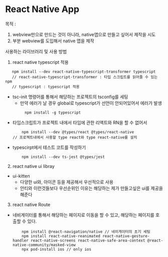 # React Native App 
목적 : 
1. webview만으로 만드는 것이 아니라, native앱으로 만들고 싶어서 제작을 시도
2. 부분 webview를 도입해서 native 앱을 제작

사용하는 라이브러리 및 사용 방법
1. react native typescript 적용
```npm
   npm install --dev react-native-typescript-transformer typescript
   // react-native-typescript-transformer : 타입 스크립트를 읽어줄 수 있는 npm
   // typescript : typescript 적용
```
  - tsc-init 명령어를 통해서 해당하는 프로젝트의 tsconfig를 세팅
    - 만약 에러가 날 경우 global로 typescript가 선언이 안되어있어서 에러가 발생
      ```npm
        npm install -g typescript
      ```
  - 타입스크립트가 프로젝트 내에서 타입에 관한 리액트와 RN을 할 수 없어서
    ```npm
        npm install --dev @types/react @types/react-native
    // 프로젝트내에서 사용할 type react와 type react-native를 설치
    ```
  - typescirpt에서 테스트 코트를 작성하기
    ```npm
        npm install --dev ts-jest @types/jest
    ```

2. react native ui libray
  - ui-kitten
    - 다양한 ui와, 아이콘 등을 제공해서 우선적으로 사용
    - 안티와 이런것들보다 우선순위인 이유는 해당하는 제가 만들고싶은 ui를 제공을 해준다
    
3. react native Route
  - 네비게이터를 통해서 해당하는 페이지로 이동을 할 수 있고, 해당하는 페이지를 호출할 수 있다.
    ```npm
        npm install @react-navigation/native // 네이게이터의 초기 세팅
        npm install react-native-reanimated react-native-gesture-handler react-native-screens react-native-safe-area-context @react-native-community/masked-view
        npx pod-install ios // only ios
    ```
